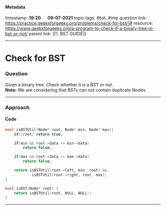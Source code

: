 #### Metadata

timestamp: **19:20**  &emsp;  **09-07-2021**
topic tags: #bst, #imp 
question link: https://practice.geeksforgeeks.org/problems/check-for-bst/1#
resource: https://www.geeksforgeeks.org/a-program-to-check-if-a-binary-tree-is-bst-or-not/
parent link: [[1. BST GUIDE]]

---

# Check for BST

### Question

Given a binary tree. Check whether it is a BST or not.  
**Note:** We are considering that BSTs can not contain duplicate Nodes.

---


### Approach

#### Code

``` cpp
bool isBSTUtil(Node* root, Node* min, Node* max){
	if(!root) return true;

	if(min && root->data <= min->data)
		return false;

	if(max && root->data >= max->data)
		return false;

	return isBSTUtil(root->left, min, root) &&
			isBSTUtil(root->right, root, max);
}

bool isBST(Node* root) {
	return isBSTUtil(root, NULL, NULL);
}
```

---


